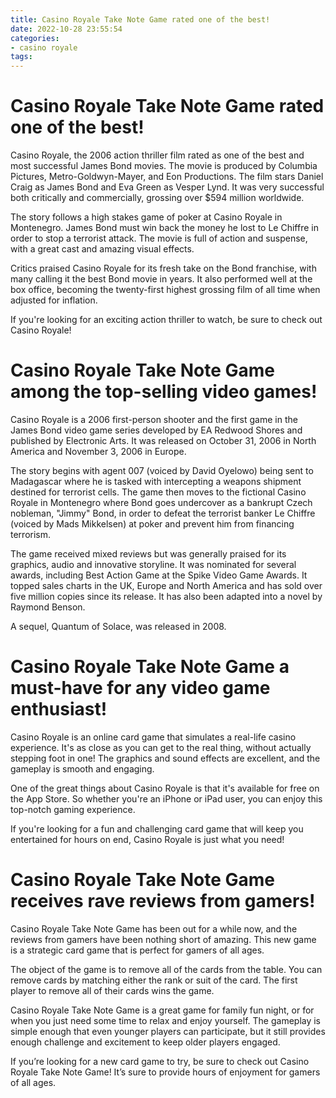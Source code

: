 ```yaml
---
title: Casino Royale Take Note Game rated one of the best!
date: 2022-10-28 23:55:54
categories:
- casino royale
tags:
---
```



#  Casino Royale Take Note Game rated one of the best!

Casino Royale, the 2006 action thriller film rated as one of the best and most successful James Bond movies. The movie is produced by Columbia Pictures, Metro-Goldwyn-Mayer, and Eon Productions. The film stars Daniel Craig as James Bond and Eva Green as Vesper Lynd. It was very successful both critically and commercially, grossing over $594 million worldwide.

The story follows a high stakes game of poker at Casino Royale in Montenegro. James Bond must win back the money he lost to Le Chiffre in order to stop a terrorist attack. The movie is full of action and suspense, with a great cast and amazing visual effects.

Critics praised Casino Royale for its fresh take on the Bond franchise, with many calling it the best Bond movie in years. It also performed well at the box office, becoming the twenty-first highest grossing film of all time when adjusted for inflation.

If you're looking for an exciting action thriller to watch, be sure to check out Casino Royale!

#  Casino Royale Take Note Game among the top-selling video games!

Casino Royale is a 2006 first-person shooter and the first game in the James Bond video game series developed by EA Redwood Shores and published by Electronic Arts. It was released on October 31, 2006 in North America and November 3, 2006 in Europe.

The story begins with agent 007 (voiced by David Oyelowo) being sent to Madagascar where he is tasked with intercepting a weapons shipment destined for terrorist cells. The game then moves to the fictional Casino Royale in Montenegro where Bond goes undercover as a bankrupt Czech nobleman, "Jimmy" Bond, in order to defeat the terrorist banker Le Chiffre (voiced by Mads Mikkelsen) at poker and prevent him from financing terrorism.

The game received mixed reviews but was generally praised for its graphics, audio and innovative storyline. It was nominated for several awards, including Best Action Game at the Spike Video Game Awards. It topped sales charts in the UK, Europe and North America and has sold over five million copies since its release. It has also been adapted into a novel by Raymond Benson.

A sequel, Quantum of Solace, was released in 2008.

#  Casino Royale Take Note Game a must-have for any video game enthusiast!

Casino Royale is an online card game that simulates a real-life casino experience. It's as close as you can get to the real thing, without actually stepping foot in one! The graphics and sound effects are excellent, and the gameplay is smooth and engaging.

One of the great things about Casino Royale is that it's available for free on the App Store. So whether you're an iPhone or iPad user, you can enjoy this top-notch gaming experience.

If you're looking for a fun and challenging card game that will keep you entertained for hours on end, Casino Royale is just what you need!

#  Casino Royale Take Note Game receives rave reviews from gamers!

Casino Royale Take Note Game has been out for a while now, and the reviews from gamers have been nothing short of amazing. This new game is a strategic card game that is perfect for gamers of all ages.

The object of the game is to remove all of the cards from the table. You can remove cards by matching either the rank or suit of the card. The first player to remove all of their cards wins the game.

Casino Royale Take Note Game is a great game for family fun night, or for when you just need some time to relax and enjoy yourself. The gameplay is simple enough that even younger players can participate, but it still provides enough challenge and excitement to keep older players engaged.

If you’re looking for a new card game to try, be sure to check out Casino Royale Take Note Game! It’s sure to provide hours of enjoyment for gamers of all ages.